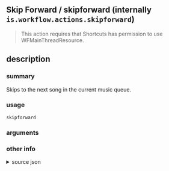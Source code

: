 
## Skip Forward / skipforward (internally `is.workflow.actions.skipforward`)


> This action requires that Shortcuts has permission to use WFMainThreadResource.


## description
### summary
Skips to the next song in the current music queue.


### usage
`skipforward `

### arguments


### other info

<details><summary>source json</summary>
```json
{
	"ActionClass": "WFSkipSongAction",
	"ActionKeywords": [
		"ipod",
		"track",
		"music",
		"itunes",
		"next"
	],
	"Category": "Music",
	"Description": {
		"DescriptionSummary": "Skips to the next song in the current music queue."
	},
	"IconName": "FastForward.png",
	"InputPassthrough": true,
	"Name": "Skip Forward",
	"RequiredResources": [
		"WFMainThreadResource"
	],
	"Subcategory": "Playback",
	"WFSkipSongActionMode": "Forward"
}
```
</details>
